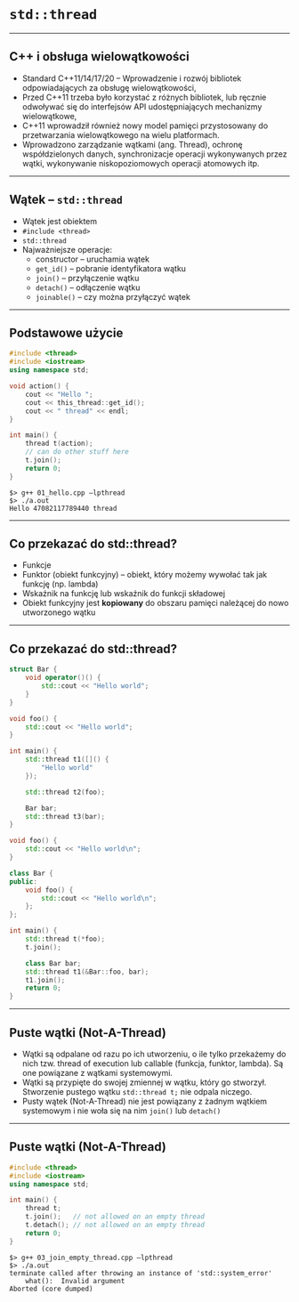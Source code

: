 <!-- .slide: data-background="#111111"-->
# `std::thread`

___

## C++ i obsługa wielowątkowości

* <!-- .element: class="fragment fade-in" --> Standard C++11/14/17/20 – Wprowadzenie i rozwój bibliotek odpowiadających za obsługę wielowątkowości,
* <!-- .element: class="fragment fade-in" --> Przed C++11 trzeba było korzystać z różnych bibliotek, lub ręcznie odwoływać się do interfejsów API udostępniających mechanizmy wielowątkowe,
* <!-- .element: class="fragment fade-in" --> C++11 wprowadził również nowy model pamięci przystosowany do przetwarzania wielowątkowego na wielu platformach.
* <!-- .element: class="fragment fade-in" --> Wprowadzono zarządzanie wątkami (ang. Thread), ochronę współdzielonych danych, synchronizacje operacji wykonywanych przez wątki, wykonywanie niskopoziomowych operacji atomowych itp.

___

## Wątek – `std::thread`

* <!-- .element: class="fragment fade-in" --> Wątek jest obiektem
* <!-- .element: class="fragment fade-in" --> <code>#include &lt;thread&gt;</code>
* <!-- .element: class="fragment fade-in" --> <code>std::thread</code>
* <!-- .element: class="fragment fade-in" --> Najważniejsze operacje:
  * <!-- .element: class="fragment fade-in" --> constructor – uruchamia wątek
  * <!-- .element: class="fragment fade-in" --> <code>get_id()</code> – pobranie identyfikatora wątku
  * <!-- .element: class="fragment fade-in" --> <code>join()</code> – przyłączenie wątku
  * <!-- .element: class="fragment fade-in" --> <code>detach()</code> – odłączenie wątku
  * <!-- .element: class="fragment fade-in" --> <code>joinable()</code> – czy można przyłączyć wątek

___

## Podstawowe użycie

```cpp
#include <thread>
#include <iostream>
using namespace std;

void action() {
    cout << "Hello ";
    cout << this_thread::get_id();
    cout << " thread" << endl;
}

int main() {
    thread t(action);
    // can do other stuff here
    t.join();
    return 0;
}
```

```output
$> g++ 01_hello.cpp –lpthread
$> ./a.out
Hello 47082117789440 thread
```
<!-- .element: class="fragment fade-in" -->

___

## Co przekazać do std::thread?

* <!-- .element: class="fragment fade-in" --> Funkcje
* <!-- .element: class="fragment fade-in" --> Funktor (obiekt funkcyjny) – obiekt, który możemy wywołać tak jak funkcję (np. lambda)
* <!-- .element: class="fragment fade-in" --> Wskaźnik na funkcję lub wskaźnik do funkcji składowej
* <!-- .element: class="fragment fade-in" --> Obiekt funkcyjny jest <strong>kopiowany</strong> do obszaru pamięci należącej do nowo utworzonego wątku

___

## Co przekazać do std::thread?

<div class="multicolumn">
<div class="col">

```cpp
struct Bar {
    void operator()() {
        std::cout << "Hello world";
    }
}

void foo() {
    std::cout << "Hello world";
}

int main() {
    std::thread t1([]() {
        "Hello world"
    });

    std::thread t2(foo);

    Bar bar;
    std::thread t3(bar);
}
```

</div>
<div class="col">

```cpp
void foo() {
    std::cout << "Hello world\n";
}

class Bar {
public:
    void foo() {
        std::cout << "Hello world\n";
    };
};

int main() {
    std::thread t(*foo);
    t.join();

    class Bar bar;
    std::thread t1(&Bar::foo, bar);
    t1.join();
    return 0;
}
```

</div>
</div>

___

## Puste wątki (Not-A-Thread)

* <!-- .element: class="fragment fade-in" --> Wątki są odpalane od razu po ich utworzeniu, o ile tylko przekażemy do nich tzw. thread of execution lub callable (funkcja, funktor, lambda). Są one powiązane z wątkami systemowymi.
* <!-- .element: class="fragment fade-in" --> Wątki są przypięte do swojej zmiennej w wątku, który go stworzył. Stworzenie pustego wątku <code>std::thread t;</code> nie odpala niczego.
* <!-- .element: class="fragment fade-in" --> Pusty wątek (Not-A-Thread) nie jest powiązany z żadnym wątkiem systemowym i nie woła się na nim <code>join()</code> lub <code>detach()</code>

___

## Puste wątki (Not-A-Thread)

```cpp
#include <thread>
#include <iostream>
using namespace std;

int main() {
    thread t;
    t.join();   // not allowed on an empty thread
    t.detach(); // not allowed on an empty thread
    return 0;
}
```

```output
$> g++ 03_join_empty_thread.cpp –lpthread
$> ./a.out
terminate called after throwing an instance of 'std::system_error'
    what():  Invalid argument
Aborted (core dumped)
```
<!-- .element: class="fragment fade-in" -->
